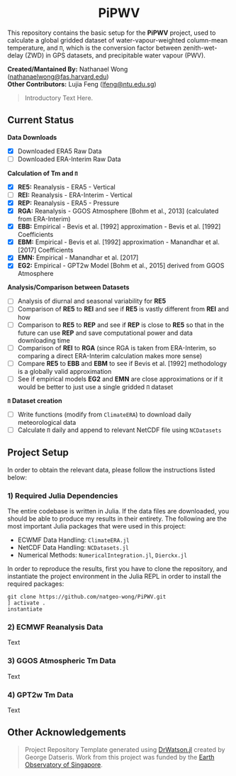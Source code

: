 # **<div align="center">PiPWV</div>**

This repository contains the basic setup for the **PiPWV** project, used to calculate a global gridded dataset of water-vapour-weighted column-mean temperature, and `Π`, which is the conversion factor between zenith-wet-delay (ZWD) in GPS datasets, and precipitable water vapour (PWV).

**Created/Mantained By:** Nathanael Wong (nathanaelwong@fas.harvard.edu)\
**Other Contributors:** Lujia Feng (lfeng@ntu.edu.sg)

> Introductory Text Here.

## Current Status

**Data Downloads**
* [x] Downloaded ERA5 Raw Data
* [ ] Downloaded ERA-Interim Raw Data

**Calculation of Tm and `Π`**
* [x] **RE5:** Reanalysis - ERA5 - Vertical
* [ ] **REI:** Reanalysis - ERA-Interim - Vertical
* [x] **REP:** Reanalysis - ERA5 - Pressure
* [x] **RGA:** Reanalysis - GGOS Atmosphere [Bohm et al., 2013] (calculated from ERA-Interim)
* [x] **EBB:** Empirical - Bevis et al. [1992] approximation - Bevis et al. [1992] Coefficients
* [x] **EBM:** Empirical - Bevis et al. [1992] approximation - Manandhar et al. [2017] Coefficients
* [x] **EMN:** Empirical - Manandhar et al. [2017]
* [x] **EG2:** Empirical - GPT2w Model [Bohm et al., 2015] derived from GGOS Atmosphere

**Analysis/Comparison between Datasets**

* [ ] Analysis of diurnal and seasonal variability for **RE5**
* [ ] Comparison of **RE5** to **REI** and see if **RE5** is vastly different from **REI** and how
* [ ] Comparison to **RE5** to **REP** and see if **REP** is close to **RE5** so that in the future can use **REP** and save computational power and data downloading time
* [ ] Comparison of **REI** to **RGA** (since RGA is taken from ERA-Interim, so comparing a direct ERA-Interim calculation makes more sense)
* [ ] Compare **RE5** to **EBB** and **EBM** to see if Bevis et al. [1992] methodology is a globally valid approximation
* [ ] See if empirical models **EG2** and **EMN** are close approximations or if it would be better to just use a single gridded `Π` dataset

**`Π` Dataset creation**
* [ ] Write functions (modify from `ClimateERA`) to download daily meteorological data
* [ ] Calculate `Π` daily and append to relevant NetCDF file using `NCDatasets`

## Project Setup

In order to obtain the relevant data, please follow the instructions listed below:

### 1) Required Julia Dependencies

The entire codebase is written in Julia.  If the data files are downloaded, you should be able to produce my results in their entirety.  The following are the most important Julia packages that were used in this project:
* ECWMF Data Handling: `ClimateERA.jl`
* NetCDF Data Handling: `NCDatasets.jl`
* Numerical Methods: `NumericalIntegration.jl`, `Dierckx.jl`

In order to reproduce the results, first you have to clone the repository, and instantiate the project environment in the Julia REPL in order to install the required packages:
```
git clone https://github.com/natgeo-wong/PiPWV.git
] activate .
instantiate
```

### 2) ECMWF Reanalysis Data

Text

### 3) GGOS Atmospheric Tm Data

Text

### 4) GPT2w Tm Data

Text

## **Other Acknowledgements**
> Project Repository Template generated using [DrWatson.jl](https://github.com/JuliaDynamics/DrWatson.jl) created by George Datseris.
> Work from this project was funded by the [Earth Observatory of Singapore](https://earthobservatory.sg/).
